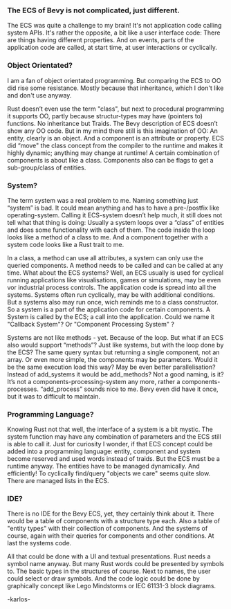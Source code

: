 ### The ECS of Bevy is not complicated, just different.

The ECS was quite a challenge to my brain! It's not application code calling system APIs. It's rather the opposite, a bit like a user interface code: There are things having different properties. And on events, parts of the application code are called, at start time, at user interactions or cyclically.

### Object Orientated?

I am a fan of object orientated programming. But comparing the ECS to OO did rise some resistance. Mostly because that inheritance, which I don't like and don't use anyway. 

Rust doesn’t even use the term "class", but next to procedural programming it supports OO, partly because structur-types may have (pointers to) functions. No inheritance but Traids. The Bevy description of ECS doesn’t show any OO code. But in my mind there still is this imagination of OO: An entity, clearly is an object. And a component is an attribute or property. ECS did “move" the class concept from the compiler to the runtime and makes it highly dynamic; anything may change at runtime! A certain combination of components is about like a class. Components also can be flags to get a sub-group/class of entities.

### System?

The term system was a real problem to me. Naming something just “system” is bad. It could mean anything and has to have a pre-/postfix like operating-system. Calling it ECS-system doesn’t help much, it still does not tell what that thing is doing: Usually a system loops over a “class” of entities and does some functionality with each of them. The code inside the loop looks like a method of a class to me. And a component together with a system code looks like a Rust trait to me.

In a class, a method can use all attributes, a system can only use the queried components. A method needs to be called and can be called at any time. What about the ECS systems? Well, an ECS usually is used for cyclical running applications like visualisations, games or simulations, may be even vor industrial process controls. The application code is spread into all the systems. Systems often run cyclically, may be with additional conditions. But a systems also may run once, wich reminds me to a class constructor. So a system is a part of the application code for certain components. A System is called by the ECS; a call into the application. Could we name it "Callback System"? Or "Component Processing System" ?

Systems are not like methods - yet. Because of the loop. But what if an ECS also would support “methods”? Just like systems, but with the loop done by the ECS? The same query syntax but returning a single component, not an array. Or even more simple, the components may be parameters. Would it be the same execution load this way? May be even better parallelisation?
Instead of add_systems it would be add_methods? Not a good naming, is it? It’s not a components-processing-system any more, rather a components-processes. “add_process” sounds nice to me. Bevy even did have it once, but it was to difficult to maintain.

### Programming Language?

Knowing Rust not that well, the interface of a system is a bit mystic. The system function may have any combination of parameters and the ECS still is able to call it. Just for curiosity I wonder, if that ECS concept could be added into a programming language: entity, component and system become reserved and used words instead of traids. But the ECS must be a runtime anyway. The entities have to be managed dynamically. And efficiently! To cyclically find/query "objects we care" seems quite slow. There are managed lists in the ECS.

### IDE?

There is no IDE for the Bevy ECS, yet, they certainly think about it. There would be a table of components with a structure type each. Also a table of "entity types" with their collection of components. And the systems of course, again with their queries for components and other conditions. At last the systems code.

All that could be done with a UI and textual presentations. Rust needs a symbol name anyway. But many Rust words could be presented by symbols to. The basic types in the structures of course. Next to names, the user could select or draw symbols. And the code logic could be done by graphically concept like Lego Mindstorms or IEC 61131-3 block diagrams.

-karlos-

